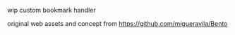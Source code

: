 wip custom bookmark handler

original web assets and concept from https://github.com/migueravila/Bento

